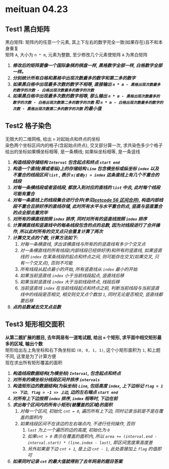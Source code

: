 # meituan 04.23

## Test1 黑白矩阵

黑白矩阵: 矩阵内的任意一个元素, 其上下左右的数字完全一致(如果存在)且不和本身重复   
矩阵 `A`, 大小为 `n * m`, 元素为整数, 至少修改几个元素使矩阵 `A` 为黑白矩阵

1. ***修改后的矩阵要像一个国际象棋的棋盘一样, 黑格数字全部一样, 白格数字全部一样。***
2. ***分别统计所有白格和黑格中出现次数最多的数字和第二多的数字***
3. ***如果黑白格中出现最多次数的数字不相等, 直接输出 `n * m - 黑格出现次数最多的数字的次数 - 白格出现次数最多的数字的次数`***
4. ***如果黑白格中出现最多次数的数字相等, 那么输出 `n * m - 黑格出现次数最多的数字的次数 - 白格出现次数第二多的数字的次数` 和 `n * m - 白格出现次数最多的数字的次数 - 黑格出现次数第二多的数字的次数` 的最小值***

## Test2 格子染色

无限大的二维网格, 给出 `n` 对起始点和终点的坐标   
染色两个坐标区间内的格子(含起始点终点), 交叉部分算一次, 求共染色多少个格子   
给出的坐标如果横坐标相等, 是一条横线; 如果纵坐标相等, 是一条竖线   

1. ***构造线段存储结构 `Interval` 包含起点和终点 `start end`***
2. ***构造一个直线(横或者纵)上的存储结构 `Line` 包含横坐标或纵坐标 `index` 以及 不重合的线段区间 `list` , 表示 `x(或者y) = index` 这条直线上有几个不重合的线段***
3. ***对每一条横线段或者竖线段, 都放入到对应的直线的 `list` 中去, 此时每个线段可能有重合***
4. ***对每一条直线上的线段集合进行合并(参见[leetcode 56 区间合并](https://leetcode-cn.com/problems/merge-intervals/)), 构造内部线段不重合且排好序的直线存储, 此时所有水平与水平重合的点, 竖直与竖直重合的点全部去重完毕***
5. ***对所有的横直线按照 `index` 排序, 同时对所有的竖直线按照 `index` 排序***
6. ***计算横直线和竖直线中的每条线段包含的点的总数, 因为对线段进行了合并操作, 所以此时所有的交叉点只会重复计算了两次***
7. ***计算交叉点的个数, 计算方法如下:***   
   1. *对每一条横直线, 求出该横直线与所有的的竖直线有多少个交叉点*   
   2. *对一条横直线的所有线段(内部线段已经排好序)和所有的竖直线, 如果竖直线的 `index` 在某条线段的起点和终点之间, 则可能存在交叉(如果交叉, 只有一个交叉点), 否则不可能*   
   3. *所有线段从起点最小的开始, 所有竖直线从 `index` 最小的开始*
   4. *如果当前竖直线 `index` 小于当前线段起点, 竖直线后移*   
   5. *如果当前竖直线 `index` 大于当前线段终点, 线段后移*   
   6. *当前竖直线 `index` 在当前线段起点和终点之前, 判断当前线段与当前竖直线中的线段是否相交, 相交则交叉点个数加 `1`, 同时无论是否相交, 竖直线都要后移*   
8. ***点的总数减去交叉点总数***

## Test3 矩形相交面积

**从第二题扩展的题目, 去年网易有一道笔试题, 给出 `n` 个矩形, 求平面中相交矩形最多的区域, 输出个数**   
矩形给出左上角坐标和右下角坐标如 `(0, 0, 1, 1)`, 这个小矩形面积为 `1`, 和上题不同, 这里是为了计算方便   
现在求出所有矩形覆盖的面积   

1. ***构造线段数据结构(为横坐标) `Interval`, 包含起点和终点***
2. ***对所有的横坐标分线段区间并排序 `intervals`***
3. ***构造矩形边的数据结构(为纵坐标) `Line`, 包括高度 `index`, 上下边标记  `flag = 1 => 下边, flag = -1 => 上边`, 边的左右端点 `start end`***   
4. ***对所有上下边按照 `index` 排序, `index` 相等时, 下边在前***
5. ***求出每个区间内的所有小矩形(被覆盖的区域)的面积***   
   1. *对每一个区间, 初始化 `cnt = 0`, 遍历所有上下边, 同时记录当前是不是在覆盖的面积内*
   2. *如果线段区间不在该边的左右端点内, 不进行任何操作, 否则*
      1. *`last` 为上一个遍历的边的高度, 初始化为 `0`*
      2. *如果`cnt > 0` 表示在覆盖的面积内, 所以 `area += (interval.end - interval.start) * (line.index - last)`, 即区间宽度乘高度差*
      3. *另外如果是下边 `cnt + 1`, 是上边 `cnt - 1`, 此处直接加上 `flag` 的值即可*
6. ***如果同时记录 `cnt` 的最大值就得到了去年网易的题目答案***
